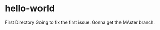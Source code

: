 hello-world
===========

First Directory
Going to fix the first issue.
Gonna get the MAster branch.
